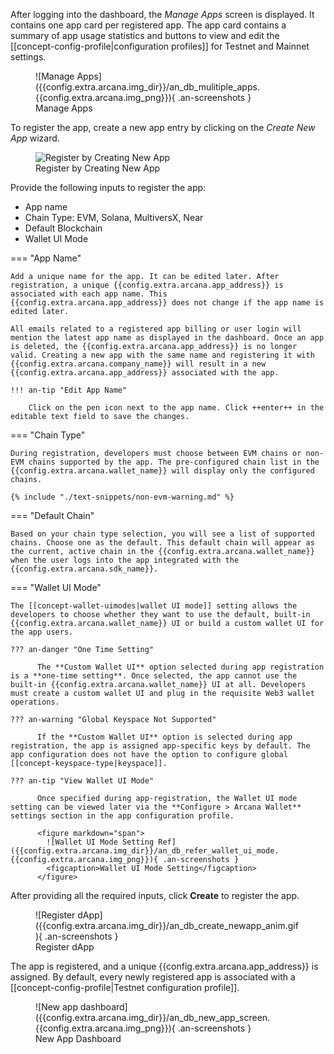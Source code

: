 After logging into the dashboard, the *Manage Apps* screen is displayed. It contains one app card per registered app. The app card contains a summary of app usage statistics and buttons to view and edit the [[concept-config-profile|configuration profiles]] for Testnet and Mainnet settings.

<figure markdown="span">
  ![Manage Apps]({{config.extra.arcana.img_dir}}/an_db_mulitiple_apps.{{config.extra.arcana.img_png}}){ .an-screenshots }
  <figcaption>Manage Apps</figcaption>
</figure>

To register the app, create a new app entry by clicking on the *Create New App* wizard.

<figure markdown="span">
  <img class="an-screenshots" src="{{config.extra.arcana.img_dir}}/dashboard_newappwizard.{{config.extra.arcana.img_png}}" alt="Register by Creating New App"/> 
  <figcaption>Register by Creating New App</figcaption>
</figure>

Provide the following inputs to register the app:

* App name
* Chain Type: EVM, Solana, MultiversX, Near
* Default Blockchain
* Wallet UI Mode

=== "App Name"

    Add a unique name for the app. It can be edited later. After registration, a unique {{config.extra.arcana.app_address}} is associated with each app name. This {{config.extra.arcana.app_address}} does not change if the app name is edited later.

    All emails related to a registered app billing or user login will mention the latest app name as displayed in the dashboard. Once an app is deleted, the {{config.extra.arcana.app_address}} is no longer valid. Creating a new app with the same name and registering it with {{config.extra.arcana.company_name}} will result in a new {{config.extra.arcana.app_address}} associated with the app.

    !!! an-tip "Edit App Name"

        Click on the pen icon next to the app name. Click ++enter++ in the editable text field to save the changes.

=== "Chain Type"

    During registration, developers must choose between EVM chains or non-EVM chains supported by the app. The pre-configured chain list in the {{config.extra.arcana.wallet_name}} will display only the configured chains.

    {% include "./text-snippets/non-evm-warning.md" %}

=== "Default Chain"

    Based on your chain type selection, you will see a list of supported chains. Choose one as the default. This default chain will appear as the current, active chain in the {{config.extra.arcana.wallet_name}} when the user logs into the app integrated with the {{config.extra.arcana.sdk_name}}.

=== "Wallet UI Mode"

    The [[concept-wallet-uimodes|wallet UI mode]] setting allows the developers to choose whether they want to use the default, built-in {{config.extra.arcana.wallet_name}} UI or build a custom wallet UI for the app users. 

    ??? an-danger "One Time Setting"

          The **Custom Wallet UI** option selected during app registration is a **one-time setting**. Once selected, the app cannot use the built-in {{config.extra.arcana.wallet_name}} UI at all. Developers must create a custom wallet UI and plug in the requisite Web3 wallet operations.

    ??? an-warning "Global Keyspace Not Supported"

          If the **Custom Wallet UI** option is selected during app registration, the app is assigned app-specific keys by default. The app configuration does not have the option to configure global [[concept-keyspace-type|keyspace]].

    ??? an-tip "View Wallet UI Mode"

          Once specified during app-registration, the Wallet UI mode setting can be viewed later via the **Configure > Arcana Wallet** settings section in the app configuration profile. 

          <figure markdown="span">
            ![Wallet UI Mode Setting Ref]({{config.extra.arcana.img_dir}}/an_db_refer_wallet_ui_mode.{{config.extra.arcana.img_png}}){ .an-screenshots }
            <figcaption>Wallet UI Mode Setting</figcaption>
          </figure>
      
After providing all the required inputs, click **Create** to register the app.

<figure markdown="span">
  ![Register dApp]({{config.extra.arcana.img_dir}}/an_db_create_newapp_anim.gif){ .an-screenshots }
  <figcaption>Register dApp</figcaption>
</figure>

The app is registered, and a unique {{config.extra.arcana.app_address}} is assigned. By default, every newly registered app is associated with a [[concept-config-profile|Testnet configuration profile]]. 

<figure markdown="span">
  ![New app dashboard]({{config.extra.arcana.img_dir}}/an_db_new_app_screen.{{config.extra.arcana.img_png}}){ .an-screenshots }
  <figcaption>New App Dashboard</figcaption>
</figure>
